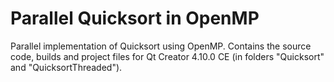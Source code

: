 # Parallel Quicksort in OpenMP
 Parallel implementation of Quicksort using OpenMP. Contains the source code, builds and project files for Qt Creator 4.10.0 CE (in folders "Quicksort" and "QuicksortThreaded").
 
